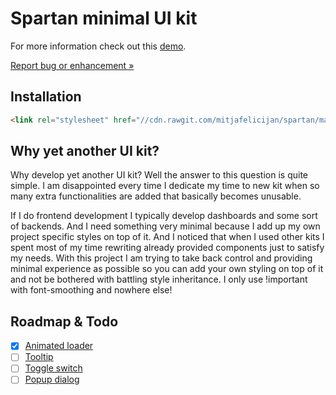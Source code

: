 # Spartan minimal UI kit

For more information check out this [demo](https://mitjafelicijan.com/sandbox/spartan/).

[Report bug or enhancement »](https://github.com/mitjafelicijan/spartan/issues/new)

## Installation

```html
<link rel="stylesheet" href="//cdn.rawgit.com/mitjafelicijan/spartan/master/dist/spartan.min.css">
```


## Why yet another UI kit?

Why develop yet another UI kit? Well the answer to this question is quite simple. I am disappointed every time I dedicate my time to new kit when so many extra functionalities are added that basically becomes unusable.

If I do frontend development I typically develop dashboards and some sort of backends. And I need something very minimal because I add up my own project specific styles on top of it. And I noticed that when I used other kits I spent most of my time rewriting already provided components just to satisfy my needs. With this project I am trying to take back control and providing minimal experience as possible so you can add your own styling on top of it and not be bothered with battling style inheritance. I only use !important with font-smoothing and nowhere else!


## Roadmap & Todo

- [x] [Animated loader](https://www.w3schools.com/howto/howto_css_loader.asp)
- [ ] [Tooltip](https://www.w3schools.com/howto/howto_css_tooltip.asp)
- [ ] [Toggle switch](https://www.w3schools.com/howto/howto_css_switch.asp)
- [ ] [Popup dialog](https://www.w3schools.com/tags/tag_dialog.asp)
